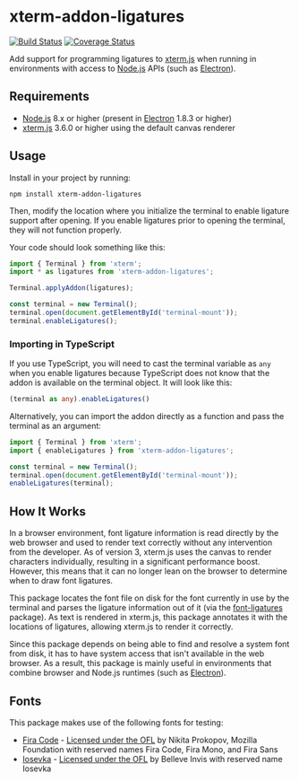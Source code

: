 # xterm-addon-ligatures

[![Build Status](https://dev.azure.com/xtermjs/xterm-addon-ligatures/_apis/build/status/xtermjs.xterm-addon-ligatures)](https://dev.azure.com/xtermjs/xterm-addon-ligatures/_build/latest?definitionId=4)
[![Coverage Status](https://coveralls.io/repos/github/xtermjs/xterm-addon-ligatures/badge.svg?branch=refs%2Fheads%2Fmaster)](https://coveralls.io/github/xtermjs/xterm-addon-ligatures?branch=refs%2Fheads%2Fmaster)

Add support for programming ligatures to [xterm.js][] when running in
environments with access to [Node.js][] APIs (such as [Electron][]).

## Requirements

 * [Node.js][] 8.x or higher (present in [Electron][] 1.8.3 or higher)
 * [xterm.js][] 3.6.0 or higher using the default canvas renderer

## Usage

Install in your project by running:

```
npm install xterm-addon-ligatures
```

Then, modify the location where you initialize the terminal to enable ligature
support after opening. If you enable ligatures prior to opening the terminal,
they will not function properly.

Your code should look something like this:

```js
import { Terminal } from 'xterm';
import * as ligatures from 'xterm-addon-ligatures';

Terminal.applyAddon(ligatures);

const terminal = new Terminal();
terminal.open(document.getElementById('terminal-mount'));
terminal.enableLigatures();
```

### Importing in TypeScript

If you use TypeScript, you will need to cast the terminal variable as `any` when
you enable ligatures because TypeScript does not know that the addon is
available on the terminal object. It will look like this:

```ts
(terminal as any).enableLigatures()
```

Alternatively, you can import the addon directly as a function and pass the
terminal as an argument:

```js
import { Terminal } from 'xterm';
import { enableLigatures } from 'xterm-addon-ligatures';

const terminal = new Terminal();
terminal.open(document.getElementById('terminal-mount'));
enableLigatures(terminal);
```

## How It Works

In a browser environment, font ligature information is read directly by the web
browser and used to render text correctly without any intervention from the
developer. As of version 3, xterm.js uses the canvas to render characters
individually, resulting in a significant performance boost. However, this means
that it can no longer lean on the browser to determine when to draw font
ligatures.

This package locates the font file on disk for the font currently in use by the
terminal and parses the ligature information out of it (via the
[font-ligatures][] package). As text is rendered in xterm.js, this package
annotates it with the locations of ligatures, allowing xterm.js to render it
correctly.

Since this package depends on being able to find and resolve a system font from
disk, it has to have system access that isn't available in the web browser. As a
result, this package is mainly useful in environments that combine browser and
Node.js runtimes (such as [Electron][]).

## Fonts

This package makes use of the following fonts for testing:

 * [Fira Code][] - [Licensed under the OFL][Fira Code License] by Nikita
   Prokopov, Mozilla Foundation with reserved names Fira Code, Fira Mono, and
   Fira Sans
 * [Iosevka][] - [Licensed under the OFL][Iosevka License] by Belleve Invis with
   reserved name Iosevka

[xterm.js]: https://github.com/xtermjs/xterm.js
[Electron]: https://electronjs.org/
[Node.js]: https://nodejs.org/
[font-ligatures]: https://github.com/princjef/font-ligatures
[Fira Code]: https://github.com/tonsky/FiraCode
[Fira Code License]: https://github.com/tonsky/FiraCode/blob/master/LICENSE
[Iosevka]: https://github.com/be5invis/Iosevka
[Iosevka License]: https://github.com/be5invis/Iosevka/blob/master/LICENSE.md
